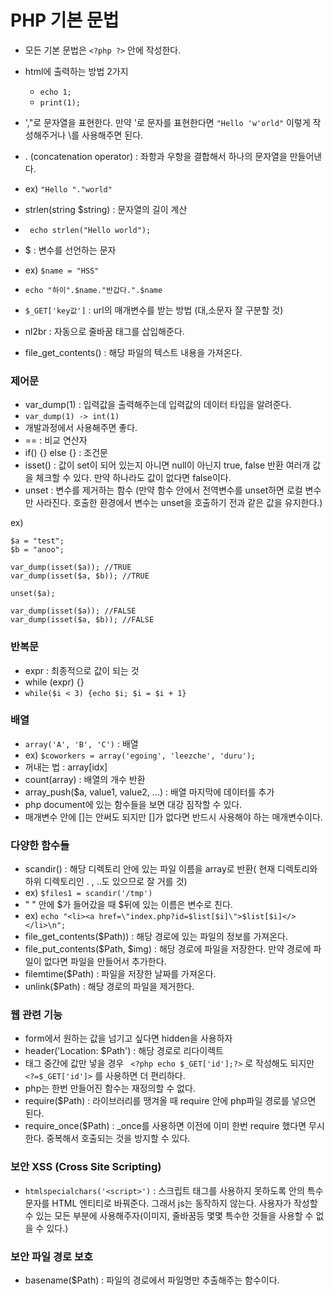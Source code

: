 # PHP 기본 문법

- 모든 기본 문법은 ```<?php ?>``` 안에 작성한다.
- html에 출력하는 방법 2가지
  - ```echo 1;```
  - ```print(1);```

- ',"로 문자열을 표현한다. 만약 '로 문자를 표현한다면 ```"Hello 'w'orld"``` 이렇게 작성해주거나 \를 사용해주면 된다.

- . (concatenation operator) : 좌항과 우항을 결합해서 하나의 문자열을 만들어낸다.
- ex)  ```"Hello "."world"```
- strlen(string $string) : 문자열의 길이 계산
- ``` echo strlen("Hello world");```

- $ : 변수를 선언하는 문자
- ex) ```$name = "HSS" ```
- ``` echo "하이".$name."반갑다.".$name ```
- ```$_GET['key값']``` : url의 매개변수를 받는 방법 (대,소문자 잘 구분할 것)
- nl2br : 자동으로 줄바꿈 태그를 삽입해준다.
- file_get_contents() : 해당 파일의 텍스트 내용을 가져온다.

### 제어문
- var_dump(1) : 입력값을 출력해주는데 입력값의 데이터 타입을 알려준다.
- ``` var_dump(1) -> int(1) ```
- 개발과정에서 사용해주면 좋다.
- == : 비교 연산자
- if() {} else {} : 조건문
- isset() : 값이 set이 되어 있는지 아니면 null이 아닌지 true, false 반환 여러개 값을 체크할 수 있다. 만약 하나라도 값이 없다면 false이다.
- unset : 변수를 제거하는 함수 (만약 함수 안에서 전역변수를 unset하면 로컬 변수만 사라진다. 호출한 환경에서 변수는 unset을 호출하기 전과 같은 값을 유지한다.)

ex)
``` 
$a = "test";
$b = "anoo";

var_dump(isset($a)); //TRUE
var_dump(isset($a, $b)); //TRUE

unset($a);

var_dump(isset($a)); //FALSE
var_dump(isset($a, $b)); //FALSE
```

### 반복문
- expr : 최종적으로 값이 되는 것
- while (expr) {} 
- ``` while($i < 3) {echo $i; $i = $i + 1} ```

### 배열

- ``` array('A', 'B', 'C') ``` : 배열
- ex) ```$coworkers = array('egoing', 'leezche', 'duru');```
- 꺼내는 법 : array[idx]
- count(array) : 배열의 개수 반환
- array_push($a, value1, value2, ...) : 배열 마지막에 데이터를 추가 
- php document에 있는 함수들을 보면 대강 짐작할 수 있다.
- 매개변수 안에 []는 안써도 되지만 []가 없다면 반드시 사용해야 하는 매개변수이다.

### 다양한 함수들

- scandir() : 해당 디렉토리 안에 있는 파일 이름을 array로 반환( 현재 디렉토리와 하위 디렉토리인 . , ..도 있으므로 잘 거를 것)
- ex) ``` $files1 = scandir('/tmp') ```
- " " 안에 $가 들어갔을 때 $뒤에 있는 이름은 변수로 친다.
- ex) ``` echo "<li><a href=\"index.php?id=$list[$i]\">$list[$i]</></li>\n"; ```
- file_get_contents($Path)) : 해당 경로에 있는 파일의 정보를 가져온다.
- file_put_contents($Path, $img) : 해당 경로에 파일을 저장한다. 만약 경로에 파일이 없다면 파일을 만들어서 추가한다.
- filemtime($Path) : 파일을 저장한 날짜를 가져온다.
- unlink($Path) : 해당 경로의 파일을 제거한다.

### 웹 관련 기능
- form에서 원하는 값을 넘기고 싶다면 hidden을 사용하자
- header('Location: $Path') : 해당 경로로 리다이렉트 
- 태그 중간에 값만 넣을 경우 ``` <?php echo $_GET['id'];?>``` 로 작성해도 되지만 ```<?=$_GET['id']>``` 를 사용하면 더 편리하다.
- php는 한번 만들어진 함수는 재정의할 수 없다.
- require($Path) : 라이브러리를 땡겨올 때 require 안에 php파일 경로를 넣으면 된다.
- require_once($Path) : _once를 사용하면 이전에 이미 한번 require 했다면 무시한다. 중복해서 호출되는 것을 방지할 수 있다.

### 보안 XSS (Cross Site Scripting)
- ```htmlspecialchars('<script>')``` : 스크립트 태그를 사용하지 못하도록 안의 특수문자를 HTML 엔티티로 바꿔준다. 그래서 js는 동작하지 않는다. 사용자가 작성할 수 있는 모든 부분에 사용해주자(이미지, 줄바꿈등 몇몇 특수한 것들을 사용할 수 없을 수 있다.)

### 보안 파일 경로 보호
- basename($Path) : 파일의 경로에서 파일명만 추출해주는 함수이다.